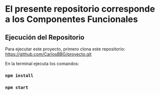 # El presente repositorio corresponde a los Componentes Funcionales

## Ejecución del Repositorio

Para ejecutar este proyecto, primero clona este repositorio:
https://github.com/CarlosBBG/proyecto.git

En la terminal ejecuta los comandos:

### `npm install`

### `npm start`
